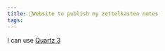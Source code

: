```yaml
---
title: 🌱Website to publish my zettelkasten notes
tags:
---
```


I can use [Quartz 3](/Bibliography/Quartz%203.md)
